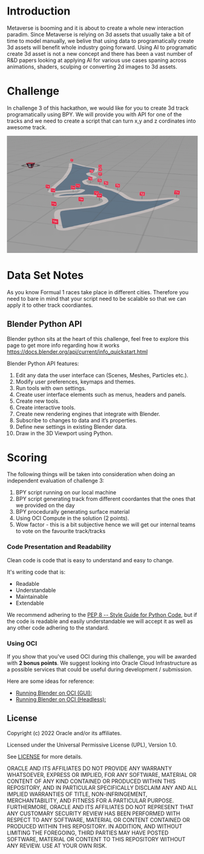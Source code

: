 # Introduction
Metaverse is booming and it is about to create a whole new interaction paradim. 
Since Metaverse is relying on 3d assets that usually take a bit of time to model manually, we belive that using data to programatically create 3d assets will benefit whole industry going forward. Using AI to programatic  create 3d asset is not a new concept and there has been a vast number of R&D papers looking at applying AI for various use cases spaning across animations, shaders, sculping or converting 2d images to 3d assets.

# Challenge
In challenge 3 of this hackathon, we would like for you to create 3d track programatically using BPY.
We will provide you with API for one of the tracks and we need to create a script that can turn x,y and z cordinates into awesome track.

![](../img/Track.png?raw=true)

# Data Set Notes
As you know Formual 1 races take place in different cities. Therefore you need to bare in mind that your script need to be scalable so that we can apply it to other track coordiantes.


## Blender Python API
Blender python sits at the heart of this challenge, feel free to explore this page to get more info regarding how it works
https://docs.blender.org/api/current/info_quickstart.html

Blender Python API features:
1. Edit any data the user interface can (Scenes, Meshes, Particles etc.).
2. Modify user preferences, keymaps and themes.
3. Run tools with own settings.
4. Create user interface elements such as menus, headers and panels.
5. Create new tools.
6. Create interactive tools.
7. Create new rendering engines that integrate with Blender.
8. Subscribe to changes to data and it’s properties.
9. Define new settings in existing Blender data.
10. Draw in the 3D Viewport using Python.

# Scoring
The following things will be taken into consideration when doing an independent evaluation of challenge 3:
1. BPY script running on our local machine
2. BPY script generating track from different coordantes that the ones that we provided on the day
3. BPY procedurally generating surface material
4. Using OCI Compute in the solution (2 points).
5. Wow factor - this is a bit subjective hence we will get our internal teams to vote on the favourite track/tracks

### Code Presentation and Readability

Clean code is code that is easy to understand and easy to change.

It's writing code that is:
- Readable
- Understandable
- Maintainable
- Extendable

We recommend adhering to the [PEP 8 -- Style Guide for Python Code](https://www.python.org/dev/peps/pep-0008/#naming-conventions), but if the code is readable and easily understandable we will accept it as well as any other code adhering to the standard.

### Using OCI

If you show that you've used OCI during this challenge, you will be awarded with **2 bonus points**. We suggest looking into Oracle Cloud Infrastructure as a possible services that could be useful during development / submission.

Here are some ideas for reference:
- [Running Blender on OCI (GUI): ](https://www.youtube.com/watch?v=amqxaw2Ujn4&ab_channel=OracleDevelopers)
- [Running Blender on OCI (Headless): ](https://jeffmdavies.medium.com/blender-2-83-on-oracle-cloud-infrastructure-80ecfcb2ce4e)

## License
Copyright (c) 2022 Oracle and/or its affiliates.

Licensed under the Universal Permissive License (UPL), Version 1.0.

See [LICENSE](LICENSE) for more details.

ORACLE AND ITS AFFILIATES DO NOT PROVIDE ANY WARRANTY WHATSOEVER, EXPRESS OR IMPLIED, FOR ANY SOFTWARE, MATERIAL OR CONTENT OF ANY KIND CONTAINED OR PRODUCED WITHIN THIS REPOSITORY, AND IN PARTICULAR SPECIFICALLY DISCLAIM ANY AND ALL IMPLIED WARRANTIES OF TITLE, NON-INFRINGEMENT, MERCHANTABILITY, AND FITNESS FOR A PARTICULAR PURPOSE. FURTHERMORE, ORACLE AND ITS AFFILIATES DO NOT REPRESENT THAT ANY CUSTOMARY SECURITY REVIEW HAS BEEN PERFORMED WITH RESPECT TO ANY SOFTWARE, MATERIAL OR CONTENT CONTAINED OR PRODUCED WITHIN THIS REPOSITORY. IN ADDITION, AND WITHOUT LIMITING THE FOREGOING, THIRD PARTIES MAY HAVE POSTED SOFTWARE, MATERIAL OR CONTENT TO THIS REPOSITORY WITHOUT ANY REVIEW. USE AT YOUR OWN RISK. 